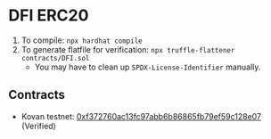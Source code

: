 # DFI ERC20

1. To compile: `npx hardhat compile`
1. To generate flatfile for verification: `npx truffle-flattener contracts/DFI.sol`
    - You may have to clean up `SPDX-License-Identifier` manually.

## Contracts

- Kovan testnet: [0xf372760ac13fc97abb6b86865fb79ef59c128e07](https://kovan.etherscan.io/address/0xf372760ac13fc97abb6b86865fb79ef59c128e07) (Verified)

